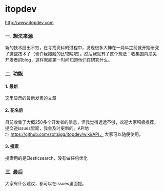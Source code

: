 # itopdev
http://www.itopdev.com
### 一. 想法来源
新的技术层出不穷，在寻找资料的过程中，发现很多大神在一两年之前就开始研究了这些技术了（也许我接触的比较晚吧）。然后我就有了这个想法：收集国内顶尖开发者的blog，这样就能第一时间知道他们在研究什么。

### 二. 功能

#### 1. 最新
这里显示的最新发表的文章

#### 2. 花名册
目前收集了大概250多个开发者的信息，但我觉得远远不够，欢迎大家积极推荐，提交道issues里面，我会及时更新的。API地址:https://github.com/zoltsigg/itopdev/wiki/API， 大家可以随便使用。

#### 3. 搜索
搜索用的是Elesticsearch，没有做任何优化

### 三. 最后
大家有什么建议，都可以在issues里面提。
